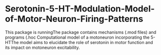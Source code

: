 # Serotonin-5-HT-Modulation-Model-of-Motor-Neuron-Firing-Patterns
This package is runningThe package contains mechanisms (.mod files) and programs (.hoc Computational model of a motoneuron incorporating the 5-HTThe model aims to elucidate the role of serotonin in motor function and its impact on motoneuron excitability.
